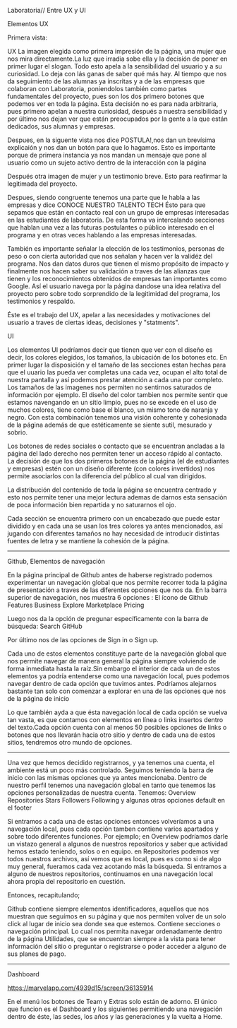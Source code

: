Laboratoria// Entre UX y UI

Elementos UX

Primera vista:

UX
La imagen elegida como primera impresión de la página, una mujer que nos mira directamente.La luz que irradia sobe ella y la decisión
de poner en primer lugar el slogan. Todo esto apela a la sensibilidad del usuario y a su curiosidad. Lo deja con lás ganas de saber qué
más hay. Al tiempo que nos da seguimiento de las alumnas ya inscritas y a de las empresas que colaboran con Laboratoria, poniendolos también 
como partes fundamentales del proyecto, pues son los dos primero botones que podemos ver en toda la página. Esta decisión no es para nada 
arbitraria, pues primero apelan a nuestra curiosidad, después a nuestra sensibilidad y por último nos dejan ver que están preocupados por 
la gente a la que están dedicados, sus alumnas y empresas. 

Despues, en la siguente vista nos dice POSTULA!,nos dan un brevísima explicaión y nos dan un botón para que lo hagamos. Esto es 
importante porque de primera instancia ya nos mandan un mensaje que pone al usuario como un sujeto activo dentro de la interacción con 
la página

Después otra imagen de mujer y un testimonio breve. Esto para reafirmar la legitimada del proyecto.

Despues, siendo congruente tenemos una parte que le habla a las empresas y dice CONOCE NUESTRO TALENTO TECH
Ésto para que sepamos que están en contacto real con un grupo de empresas interesadas en las estudiantes de laboratoria.
De esta forma va intercalando secciones que hablan una vez a las futuras postulantes o público interesado en el programa y en otras veces hablando
a las empresas interesadas. 

También es importante señalar la elección de los testimonios, personas de peso o con cierta autoridad que nos señalan y hacen ver la validéz 
del programa. Nos dan datos duros que tienen el mismo propósito de impacto y finalmente nos hacen saber su validación a traves de las alianzas que 
tienen y los reconocimientos obtenidos de empresas tan importantes como Google. Así el usuario navega por la página dandose una idea relativa
del proyecto pero sobre todo sorprendido de la legitimidad del programa, los testimonios y respaldo. 

Éste es el trabajo del UX, apelar a las necesidades y motivaciones del usuario a traves de ciertas ideas, decisiones y "statments".

UI

Los elementos UI podríamos decir que tienen que ver con el diseño es decir, los colores elegidos, los tamaños, la ubicación de los botones etc.
En primer lugar la disposición y  el tamaño de las secciones estan hechas para que el uuario las pueda ver completas una cada vez, ocupan el alto 
total de nuestra pantalla y así podemos prestar atención a cada una por completo. Los tamaños de las imagenes nos permiten no sentirnos saturados
de información por ejemplo. El diseño del color tambien nos permite sentir que estamos navengando en un sitio limpio, pues no se excede en 
el uso de muchos colores, tiene como base el blanco, un mismo tono de naranja y negro. Con esta combinación tenemos una visión coherente
y cohesionada de la página además de que estéticamente se siente sutil, mesurado y sobrio.

Los botones de redes sociales o contacto que se encuentran ancladas a la página del lado derecho nos permiten tener un acceso rápido al contacto.
La decisión de que los dos primeros botones de la página (el de estudiantes y empresas) estén con un diseño diferente (con colores invertidos)
nos permite asociarlos con la diferencia del público al cual van dirigidos.  

La distribución del contenido de toda la página se encuentra centrado y esto nos permite tener una mejor lectura ademas de darnos esta
sensación de poca información bien repartida y no saturarnos el ojo. 

Cada sección se encuentra primero con un encabezado que puede estar dividido y en cada una se usan los tres colores ya antes mencionados, 
así jugando con diferentes tamaños no hay necesidad de introducir distintas fuentes de letra y se mantiene la cohesión de la página. 

------------------------------------------------------------









Github, Elementos de navegación

En la página principal de Github antes de haberse registrado podemos experimentar un navegación global que nos 
permite recorrer toda la página de presentación a traves de las diferentes opciones que nos da. 
En la barra superior de navegación, nos muestra 6 opciones : 
El ícono de Github
Features
Business
Explore
Marketplace
Pricing

Luego nos da la opción de pregunar específicamente con la barra de búsqueda:
Search GitHub

Por último nos de las opciones de Sign in o Sign up.

Cada uno de estos elementos constituye parte de la navegación global que nos permite navegar de manera general la 
página siempre volviendo de forma inmediata hasta la raíz.Sin embargo el interior de cada un de estos elementos ya 
podría entenderse como una navegación local, pues podemos navegar dentro de cada opción que tuvimos antes.
Podríamos alejarnos bastante tan solo con comenzar a explorar en una de las opciones que nos de la página de inicio

Lo que también ayda a que ésta navegación local de cada opción se vuelva tan vasta, es que contamos con elementos en 
línea o links insertos dentro del texto.Cada opción cuenta con al menos 50 posibles opciones de links o botones que 
nos llevarán hacia otro sitio y dentro de cada una de estos sitios, tendremos otro mundo de opciones.

------

Una vez que hemos decidido registrarnos, y ya tenemos una cuenta, el ambiente está un poco más controlado. Seguimos 
teniendo la barra de inicio con las mismas opciones que ya antes mencionaba.
Dentro de nuestro perfil tenemos una navegación global en tanto que tenemos las opciones personalizadas de nuestra cuenta.
Tenemos: 
Overview
Repositories
Stars
Followers
Following y algunas otras opciones default en el footer

Si entramos a cada una de estas opciones entonces volveríamos a una navegación local, pues cada opción tamben contiene 
varios apartados y sobre todo diferentes funciones. 
Por ejemplo; en Overview podríamos darle un vistazo general a algunos de nuestros repositorios y saber que actividad hemos
 estado teniendo, solos o en equipo.
en Repositories podemos ver todos nuestros archivos, así vemos que es local, pues es como si de algo muy general, fueramos
 cada vez acotando más la búsqueda. Si entramos a alguno de nuestros repositorios, continuamos en una navegación local ahora 
 propia del repositorio en cuestión. 

Entonces, recapitulando;

Github contiene siempre elementos identificadores, aquellos que nos muestran que seguímos en su página y que nos permiten 
volver de un solo click al lugar de inicio sea donde sea que estemos.
Contiene secciones o navegación principal. Lo cual nos permita navegar ordenadamente dentro de la página
Utilidades, que se encuentran siempre a la vista para tener información del sitio o preguntar o registrarse o poder acceder 
a alguno de sus planes de pago.


---------------------------------------------------------------------------



Dashboard

https://marvelapp.com/4939d15/screen/36135914

En el menú los botones de Team y Extras solo están de adorno. El único que funcion es el Dashboard y los siguientes permitiendo una navegación
dentro de éste, las sedes, los años y las generaciones y la vuelta a Home. 